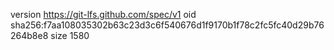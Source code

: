 version https://git-lfs.github.com/spec/v1
oid sha256:f7aa108035302b63c23d3c6f540676d1f9170b1f78c2fc5fc40d29b76264b8e8
size 1580

